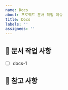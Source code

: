 ```yaml
---
name: Docs
about: 프로젝트 문서 작업 이슈
title: Docs
labels: ''
assignees: ''
---
```


## 📝 문서 작업 사항

<!-- 어떤 문서 작업을 진행했는지 알려주세요. -->

- [ ] docs-1

## 📖 참고 사항

<!-- 레퍼런스, 스크린샷 등을 넣어 주세요. -->
